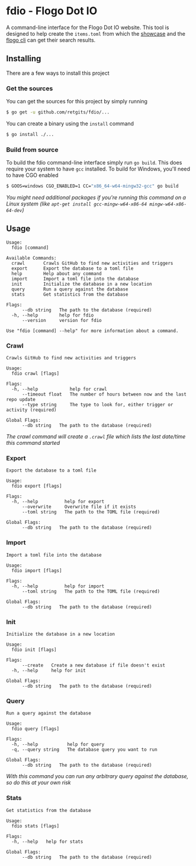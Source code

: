 # fdio - Flogo Dot IO
A command-line interface for the Flogo Dot IO website. This tool is designed to help create the `items.toml` from which the [showcase](https://tibcosoftware.github.io/flogo/showcases/) and the [flogo cli](https://github.com/TIBCOSoftware/flogo-cli) can get their search results.

## Installing
There are a few ways to install this project

### Get the sources
You can get the sources for this project by simply running
```bash
$ go get -u github.com/retgits/fdio/...
```

You can create a binary using the `install` command
```bash
$ go install ./...
```

### Build from source
To build the fdio command-line interface simply run `go build`. This does require your system to have `gcc` installed. To build for Windows, you'll need to have CGO enabled
```bash 
$ GOOS=windows CGO_ENABLED=1 CC="x86_64-w64-mingw32-gcc" go build
```

_You might need additional packages if you're running this command on a Linux system (like `apt-get install gcc-mingw-w64-x86-64 mingw-w64-x86-64-dev`)_

## Usage
```
Usage:
  fdio [command]

Available Commands:
  crawl       Crawls GitHub to find new activities and triggers
  export      Export the database to a toml file
  help        Help about any command
  import      Import a toml file into the database
  init        Initialize the database in a new location
  query       Run a query against the database
  stats       Get statistics from the database

Flags:
      --db string   The path to the database (required)
  -h, --help        help for fdio
      --version     version for fdio

Use "fdio [command] --help" for more information about a command.
```

### Crawl
```
Crawls GitHub to find new activities and triggers

Usage:
  fdio crawl [flags]

Flags:
  -h, --help            help for crawl
      --timeout float   The number of hours between now and the last repo update
      --type string     The type to look for, either trigger or activity (required)

Global Flags:
      --db string   The path to the database (required)
```
_The crawl command will create a `.crawl` file which lists the last date/time this command started_

### Export
```
Export the database to a toml file

Usage:
  fdio export [flags]

Flags:
  -h, --help          help for export
      --overwrite     Overwrite file if it exists
      --toml string   The path to the TOML file (required)

Global Flags:
      --db string   The path to the database (required)
```

### Import
```
Import a toml file into the database

Usage:
  fdio import [flags]

Flags:
  -h, --help          help for import
      --toml string   The path to the TOML file (required)

Global Flags:
      --db string   The path to the database (required)
```

### Init
```
Initialize the database in a new location

Usage:
  fdio init [flags]

Flags:
      --create   Create a new database if file doesn't exist
  -h, --help     help for init

Global Flags:
      --db string   The path to the database (required)
```

### Query
```
Run a query against the database

Usage:
  fdio query [flags]

Flags:
  -h, --help           help for query
  -q, --query string   The database query you want to run

Global Flags:
      --db string   The path to the database (required)
```
_With this command you can run any arbitrary query against the database, so do this at your own risk_

### Stats
```
Get statistics from the database

Usage:
  fdio stats [flags]

Flags:
  -h, --help   help for stats

Global Flags:
      --db string   The path to the database (required)
```
